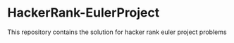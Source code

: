 # HackerRank-EulerProject
This repository contains the solution for hacker rank euler project problems

